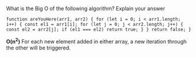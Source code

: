 What is the Big O of the following algorithm? Explain your answer

`function areYouHere(arr1, arr2) {
    for (let i = 0; i < arr1.length; i++) {
        const el1 = arr1[i];
        for (let j = 0; j < arr2.length; j++) {
            const el2 = arr2[j];
            if (el1 === el2) return true;
        }
    }
    return false;
}`

**O(n<sup>2</sup>)** For each new element added in either array, a new iteration through the other will be triggered.
